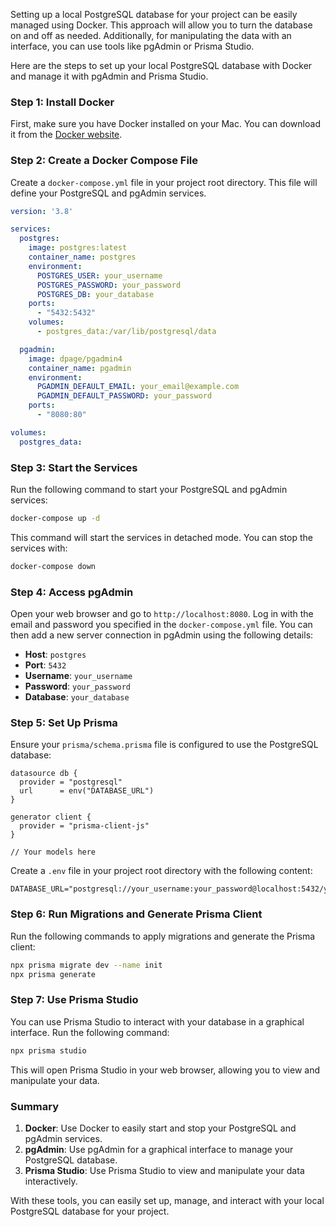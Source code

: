 Setting up a local PostgreSQL database for your project can be easily managed using Docker. This approach will allow you to turn the database on and off as needed. Additionally, for manipulating the data with an interface, you can use tools like pgAdmin or Prisma Studio.

Here are the steps to set up your local PostgreSQL database with Docker and manage it with pgAdmin and Prisma Studio.

### Step 1: Install Docker

First, make sure you have Docker installed on your Mac. You can download it from the [Docker website](https://www.docker.com/products/docker-desktop).

### Step 2: Create a Docker Compose File

Create a `docker-compose.yml` file in your project root directory. This file will define your PostgreSQL and pgAdmin services.

```yaml
version: '3.8'

services:
  postgres:
    image: postgres:latest
    container_name: postgres
    environment:
      POSTGRES_USER: your_username
      POSTGRES_PASSWORD: your_password
      POSTGRES_DB: your_database
    ports:
      - "5432:5432"
    volumes:
      - postgres_data:/var/lib/postgresql/data

  pgadmin:
    image: dpage/pgadmin4
    container_name: pgadmin
    environment:
      PGADMIN_DEFAULT_EMAIL: your_email@example.com
      PGADMIN_DEFAULT_PASSWORD: your_password
    ports:
      - "8080:80"

volumes:
  postgres_data:
```

### Step 3: Start the Services

Run the following command to start your PostgreSQL and pgAdmin services:

```sh
docker-compose up -d
```

This command will start the services in detached mode. You can stop the services with:

```sh
docker-compose down
```

### Step 4: Access pgAdmin

Open your web browser and go to `http://localhost:8080`. Log in with the email and password you specified in the `docker-compose.yml` file. You can then add a new server connection in pgAdmin using the following details:

- **Host**: `postgres`
- **Port**: `5432`
- **Username**: `your_username`
- **Password**: `your_password`
- **Database**: `your_database`

### Step 5: Set Up Prisma

Ensure your `prisma/schema.prisma` file is configured to use the PostgreSQL database:

```prisma
datasource db {
  provider = "postgresql"
  url      = env("DATABASE_URL")
}

generator client {
  provider = "prisma-client-js"
}

// Your models here
```

Create a `.env` file in your project root directory with the following content:

```env
DATABASE_URL="postgresql://your_username:your_password@localhost:5432/your_database"
```

### Step 6: Run Migrations and Generate Prisma Client

Run the following commands to apply migrations and generate the Prisma client:

```sh
npx prisma migrate dev --name init
npx prisma generate
```

### Step 7: Use Prisma Studio

You can use Prisma Studio to interact with your database in a graphical interface. Run the following command:

```sh
npx prisma studio
```

This will open Prisma Studio in your web browser, allowing you to view and manipulate your data.

### Summary

1. **Docker**: Use Docker to easily start and stop your PostgreSQL and pgAdmin services.
2. **pgAdmin**: Use pgAdmin for a graphical interface to manage your PostgreSQL database.
3. **Prisma Studio**: Use Prisma Studio to view and manipulate your data interactively.

With these tools, you can easily set up, manage, and interact with your local PostgreSQL database for your project.
